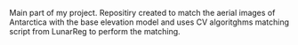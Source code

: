 Main part of my project. Repositiry created to match the aerial images of Antarctica with the base elevation model and uses CV algoritghms matching script from LunarReg to perform the matching.
